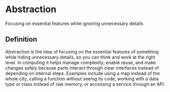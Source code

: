 # Abstraction

Focusing on essential features while ignoring unnecessary details

## Definition
Abstraction is the idea of focusing on the essential features of something while hiding unnecessary details, so you can think and work at the right level. In computing it helps manage complexity, enable reuse, and make changes safely because parts interact through clear interfaces instead of depending on internal steps. Examples include using a map instead of the whole city, calling a function without seeing its code, working with a data type or class instead of raw memory, or accessing a service through an API.
